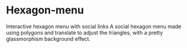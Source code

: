 # Hexagon-menu
Interactive hexagon menu with social links
A social hexagon menu made using polygons and translate to adjust the triangles, with a pretty glassmorphism background effect.
